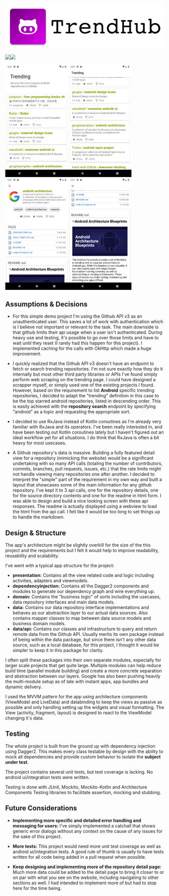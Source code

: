 ![Logo](logo.png)

<img src="./extras/android-demo-1.gif" width="400px"/><img src="./extras/android-demo-2.gif" width="400px"/>

<img src="./extras/screen-1.png" width="200px"/><img src="./extras/screen-2.png" width="200px"/><img src="./extras/screen-3.png" width="200px"/><img src="./extras/screen-4.png" width="200px"/>

## Assumptions & Decisions

+ For this simple demo project I'm using the Github API v3 as an unauthenticated user. This saves a lot of work with authentication which is I believe not important or relevant to the task. The main downside is that github limits their api usage when a user isn't authenticated. During heavy use and testing, it's possible to go over those limits and have to wait until they reset (I rarely had this happen for this project). I implemented caching for the calls with OkHttp which made a huge improvement.

+ I quickly realized that the Github API v3 doesn't have an endpoint to fetch or search trending repositories. I'm not sure exactly how they do it internally but most other third party libraries or APIs I've found simply perform web scraping on the trending page. I could have designed a scrapper myself, or simply used one of the existing projects I found. However, based on the requirement to list **Android** specific trending repositories, I decided to adapt the "trending" definition in this case to be the top starred android repositories, listed in descending order. This is easily achieved with the **repository search** endpoint by specifying "android" as a topic and requesting the appropriate sort.

+ I decided to use RxJava instead of Kotlin coroutines as I'm already very familiar with RxJava and its operators. I've been really interested in, and have been testing out Kotlin coroutines lately but I haven't figured out an ideal workflow yet for all situations. I do think that RxJava is often a bit heavy for most usecases.

+ A Github repository's data is massive. Building a fully featured detail view for a repository (mimicking the website) would be a significant undertaking with so many API calls (totaling the number of contributors, commits, branches, pull requests, issues, etc.) that the rate limits might not handle viewing many repositories one after another. I decided to interpret the "simple" part of the requirement in my own way and built a layout that showcases some of the main information for any github repository. I've kept it to 3 api calls, one for the repository details, one for the source directory contents and one for the readme in html form. I was able to design and build a nice looking screen with these api responses. The readme is actually displayed using a webview to load the html from the api call. I felt like it would be too long to set things up to handle the markdown.

## Design & Structure

The app's architecture might be slightly overkill for the size of the this project and the requirements but I felt it would help to improve readability, reusability and scalability.

I've went with a typical app structure for the project:
+ **presentation:** Contains all the view related code and logic including activities, adapters and viewmodels.
+ **dependencyinjection:** Contains all the Dagger2 components and modules to generate our dependency graph and wire everything up.
+ **domain:** Contains the "business logic" of sorts including the usecases, data repository interfaces and main data models.
+ **data:** Contains our data repository interface implementations and behaves as our abstraction layer to our actual data sources. Also contains mapper classes to map between data source models and business domain models.
+ **data/api:** Contains our classes and infrastructure to query and return remote data from the Github API. Usually merits its own package instead of being within the data package, but since there isn't any other data source, such as a local database, for this project, I thought it would be simpler to keep it in this package for clarity.

I often split these packages into their own separate modules, especially for larger scale projects that get quite large. Multiple modules can help reduce build time (parallel module building) and create a more concrete separation and abstraction between our layers. Google has also been pushing heavily the multi-module setup as of late with instant apps, app bundles and dynamic delivery.

I used the MVVM pattern for the app using architecture components (ViewModel and LiveData) and databinding to keep the views as passive as possible and only handling setting up the widgets and visual formatting. The View (activity, fragment, layout) is designed to react to the ViewModel changing it's data. 

## Testing

The whole project is built from the ground up with dependency injection using Dagger2. This makes every class testable by design with the ability to mock all dependencies and provide custom behavior to isolate the **subject under test**.

The project contains several unit tests, but test coverage is lacking. No android ui/integration tests were written.

Testing is done with JUnit, Mockito, Mockito-Kotlin and Architecture Components Testing libraries to facilitate assertion, mocking and stubbing.

## Future Considerations

+ **Implementing more specific and detailed error handling and messaging for users:** I've simply implemented a catchall that shows generic error dialogs without any context on the cause of any issues for the sake of this project.

+ **More tests:** This project would need more unit test coverage as well as android ui/integration tests. A good rule of thumb is usually to have tests written for all code being added in a pull request when possible.

+ **Keep designing and implementing more of the repository detail page:** Much more data could be added to the detail page to bring it closer to or on par with what you see on the website, including navigating to other sections as well. I had intended to implement more of but had to stop here for the time being.
